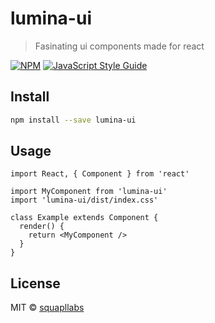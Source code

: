 # lumina-ui

> Fasinating ui components made for react

[![NPM](https://img.shields.io/npm/v/lumina-ui.svg)](https://www.npmjs.com/package/lumina-ui) [![JavaScript Style Guide](https://img.shields.io/badge/code_style-standard-brightgreen.svg)](https://standardjs.com)

## Install

```bash
npm install --save lumina-ui
```

## Usage

```tsx
import React, { Component } from 'react'

import MyComponent from 'lumina-ui'
import 'lumina-ui/dist/index.css'

class Example extends Component {
  render() {
    return <MyComponent />
  }
}
```

## License

MIT © [squapllabs](https://github.com/squapllabs)
